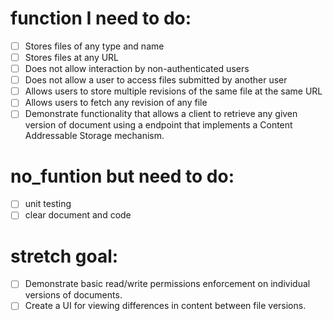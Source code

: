# function I need to do:
 - [ ] Stores files of any type and name
 - [ ] Stores files at any URL
 - [ ] Does not allow interaction by non-authenticated users
 - [ ] Does not allow a user to access files submitted by another user
 - [ ] Allows users to store multiple revisions of the same file at the same URL
 - [ ] Allows users to fetch any revision of any file
 - [ ] Demonstrate functionality that allows a client to retrieve any given version of document
using a endpoint that implements a Content Addressable Storage mechanism.

# no_funtion but need to do:
- [ ] unit testing
- [ ] clear document and code 

# stretch goal:
- [ ] Demonstrate basic read/write permissions enforcement on individual versions of documents.
- [ ] Create a UI for viewing differences in content between file versions.
